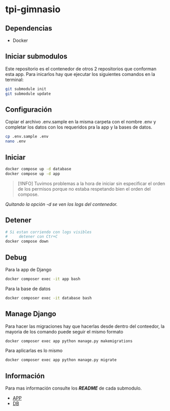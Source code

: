 # tpi-gimnasio

## Dependencias

- Docker

## Iniciar submodulos

Este repositorio es el contenedor de otros 2 repositorios que conforman esta app. Para inicarlos hay que ejecutar los siguientes comandos en la terminal:

```bash
git submodule init
git submodule update
```

## Configuración

Copiar el archivo .env.sample en la misma carpeta con el nombre .env y completar los datos con los requeridos pra la app y la bases de datos.

```bash
cp .env.sample .env
nano .env
```

## Iniciar

```bash
docker compose up -d database
docker compose up -d app
```

> [!INFO]
> Tuvimos problemas a la hora de iniciar sin especificar el orden de los permisos porque no estaba respetando bien el orden del compose.

_Quitando la opción _-d_ se ven los logs del contenedor._

## Detener

```bash
# Si estan corriendo con logs visibles
#     detener con Ctr+C
docker compose down
```

## Debug

Para la app de Django

```bash
docker composer exec -it app bash
```

Para la base de datos

```bash
docker composer exec -it database bash
```

## Manage Django

Para hacer las migraciones hay que hacerlas desde dentro del conteedor, la mayoria de los comando puede seguir el mismo formato

```bash
docker composer exec app python manage.py makemigrations
```

Para aplicarlas es lo mismo

```bash
docker composer exec app python manage.py migrate
```

## Información

Para mas información consulte los ***README*** de cada submodulo.

- [APP](./app/README.md)
- [DB](./database/README.md)